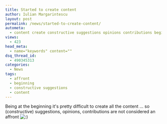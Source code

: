 ```yaml
---
title: Started to create content
author: Iulian Margarintescu
layout: post
permalink: /news/started-to-create-content/
autometa:
  - content create constructive suggestions opinions contributions beginning considered
views:
  - 423
head_meta:
  - name="keywords" content=""
dsq_thread_id:
  - 490345313
categories:
  - News
tags:
  - affront
  - beginning
  - constructive suggestions
  - content
---
```

Being at the beginning it's pretty difficult to create all the content ... so (constructive) suggestions, opinions, contributions are not considered an affront <img src="http://www.erata.net/wp-includes/images/smilies/icon_smile.gif" alt=":)" class="wp-smiley" />